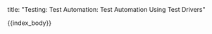 <frontmatter>
title: "Testing: Test Automation: Test Automation Using Test Drivers"
</frontmatter>

{{index_body}}
